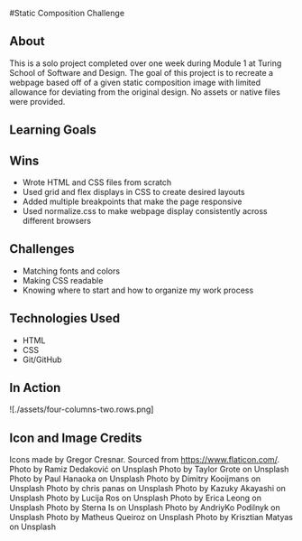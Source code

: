 #Static Composition Challenge

## About

This is a solo project completed over one week during Module 1 at Turing School of Software and Design. The goal of this project is to recreate a webpage based off of a given static composition image with limited allowance for deviating from the original design. No assets or native files were provided.

## Learning Goals



## Wins

 - Wrote HTML and CSS files from scratch
 - Used grid and flex displays in CSS to create desired layouts
 - Added multiple breakpoints that make the page responsive
 - Used normalize.css to make webpage display consistently across different browsers

## Challenges

 - Matching fonts and colors
 - Making CSS readable
 - Knowing where to start and how to organize my work process

## Technologies Used

 - HTML
 - CSS
 - Git/GitHub

## In Action

![./assets/four-columns-two.rows.png]

## Icon and Image Credits

Icons made by Gregor Cresnar. Sourced from https://www.flaticon.com/.
Photo by Ramiz Dedaković on Unsplash
Photo by Taylor Grote on Unsplash
Photo by Paul Hanaoka on Unsplash
Photo by Dimitry Kooijmans on Unsplash
Photo by chris panas on Unsplash
Photo by Kazuky Akayashi on Unsplash
Photo by Lucija Ros on Unsplash
Photo by Erica Leong on Unsplash
Photo by Sterna Is on Unsplash
Photo by AndriyKo Podilnyk on Unsplash
Photo by Matheus Queiroz on Unsplash
Photo by Krisztian Matyas on Unsplash
